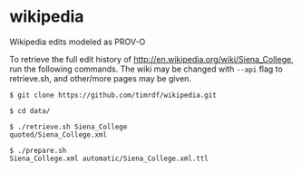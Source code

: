 wikipedia
=========

Wikipedia edits modeled as PROV-O

To retrieve the full edit history of http://en.wikipedia.org/wiki/Siena_College, run the following commands.
The wiki may be changed with `--api` flag to retrieve.sh, and other/more pages may be given.

```
$ git clone https://github.com/timrdf/wikipedia.git

$ cd data/

$ ./retrieve.sh Siena_College
quoted/Siena_College.xml

$ ./prepare.sh 
Siena_College.xml automatic/Siena_College.xml.ttl
```
